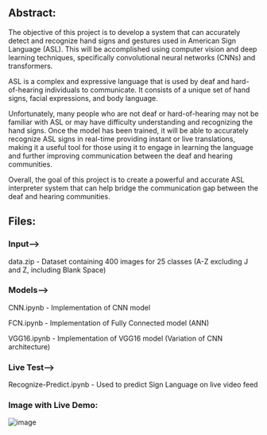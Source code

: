 ## Abstract:

The objective of this project is to develop a system that can accurately detect and recognize hand signs and gestures used in American Sign Language (ASL). This will be accomplished using computer vision and deep learning techniques, specifically convolutional neural networks (CNNs) and transformers. 

ASL is a complex and expressive language that is used by deaf and hard-of-hearing individuals to communicate.  It consists of a unique set of hand signs, facial expressions, and body language.

Unfortunately, many people who are not deaf or hard-of-hearing may not be familiar with ASL or may have difficulty understanding and recognizing the hand signs. Once the model has been trained, it will be able to accurately recognize ASL signs in real-time providing instant or live translations, making it a useful tool for those using it to engage in learning the language and further improving communication between the deaf and hearing communities.

Overall, the goal of this project is to create a powerful and accurate ASL interpreter system that can help bridge the communication gap between the deaf and hearing communities. 


## Files:

### Input-->
data.zip - Dataset containing 400 images for 25 classes (A-Z excluding J and Z, including Blank Space)

### Models-->
CNN.ipynb - Implementation of CNN model

FCN.ipynb - Implementation of Fully Connected model (ANN)

VGG16.ipynb - Implementation of VGG16 model (Variation of CNN architecture)

### Live Test-->
Recognize-Predict.ipynb - Used to predict Sign Language on live video feed

### Image with Live Demo:

![image](https://user-images.githubusercontent.com/40302495/230236381-72ac1afc-c02c-4ed2-9bbe-63247fb0c5ee.png)
